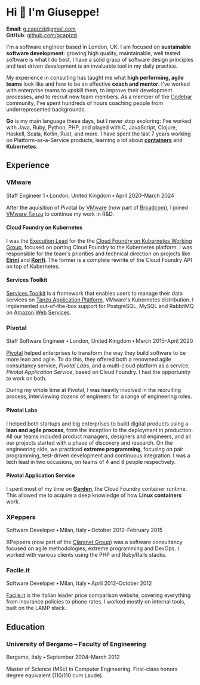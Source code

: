 <head>
  <title>Giuseppe Capizzi</title>
  <meta charset="utf-8">
  <link rel="stylesheet" href="css/normalize.css">
  <link rel="stylesheet" href="css/main.css">
</head>

# Hi 👋 I'm Giuseppe!

**Email**: [g.capizzi@gmail.com](mailto:g.capizzi@gmail.com)\
**GitHub**: [github.com/gcapizzi](https://github.com/gcapizzi)

I'm a software engineer based in London, UK.
I am focused on **sustainable software development**: growing high quality, maintainable, well tested software is what I do best.
I have a solid grasp of software design principles and test driven development is an invaluable tool in my daily practice.

My experience in consulting has taught me what **high performing, agile teams** look like and how to be an effective **coach and mentor**.
I've worked with enterprise teams to upskill them, to improve their development processes, and to recruit new team members.
As a member of the [Codebar](https://codebar.io) community, I've spent hundreds of hours coaching people from underrepresented backgrounds.

**Go** is my main language these days, but I never stop exploring: I've worked with Java, Ruby, Python, PHP, and played with C, JavaScript, Clojure, Haskell, Scala, Kotlin, Rust, and more.
I have spent the last 7 years working on Platform-as-a-Service products, learning a lot about [**containers**](https://github.com/gcapizzi/containers-study-path) and **Kubernetes**.

## Experience

### VMware
<span class="subtitle">Staff Engineer 1 ⬩ London, United Kingdom ⬩ April 2020–March 2024</span>

After the aquisition of Pivotal by [VMware](https://www.vmware.com) (now part of [Broadcom](https://www.broadcom.com/)), I joined [VMware Tanzu](https://tanzu.vmware.com) to continue my work in R&D.

#### Cloud Foundry on Kubernetes

I was the [Execution Lead](https://github.com/cloudfoundry/community/blob/main/toc/ROLES.md) for the the [Cloud Foundry on Kubernetes Working Group](https://github.com/cloudfoundry/community/blob/main/toc/working-groups/cf-on-k8s.md), focused on porting Cloud Foundry to the Kubernetes platform.
I was responsible for the team's priorities and technical direction on projects like [**Eirini**](https://github.com/cloudfoundry/eirini) and [**Korifi**](https://github.com/cloudfoundry/korifi).
The former is a complete rewrite of the Cloud Foundry API on top of Kubernetes.

#### Services Toolkit

[Services Toolkit](https://docs.vmware.com/en/Services-Toolkit-for-VMware-Tanzu-Application-Platform/0.9/svc-tlk/overview.html) is a framework that enables users to manage their data services on [Tanzu Application Platform](https://tanzu.vmware.com/application-platform), VMware's Kubernetes distribution.
I implemented out-of-the-box support for PostgreSQL, MySQL and RabbitMQ on [Amazon Web Services](https://aws.amazon.com).

### Pivotal
<span class="subtitle">Staff Software Engineer ⬩ London, United Kingdom ⬩ March 2015–April 2020</span>

[Pivotal](https://pivotal.io) helped enterprises to transform the way they build software to be more lean and agile.
To do this, they offered both a renowned agile consultancy service, _Pivotal Labs_, and a multi-cloud platform as a service, _Pivotal Application Service_, based on Cloud Foundry.
I had the opportunity to work on both.

During my whole time at Pivotal, I was heavily involved in the recruiting process, interviewing dozens of engineers for a range of engineering roles.

#### Pivotal Labs

I helped both startups and big enterprises to build digital products using a **lean and agile process**, from the inception to the deployment in production.
All our teams included product managers, designers and engineers, and all our projects started with a phase of discovery and research.
On the engineering side, we practiced **extreme programming**, focusing on pair programming, test-driven development and continuous integration.
I was a tech lead in two occasions, on teams of 4 and 8 people respectively.

#### Pivotal Application Service

I spent most of my time on [**Garden**](https://github.com/cloudfoundry/garden-runc-release), the Cloud Foundry container runtime.
This allowed me to acquire a deep knowledge of how **Linux containers** work.

### XPeppers
<span class="subtitle">Software Developer ⬩ Milan, Italy ⬩ October 2012–February 2015</span>

XPeppers (now part of the [Claranet Group](https://www.claranet.com)) was a software consultancy focused on agile methodologies, extreme programming and DevOps.
I worked with various clients using the PHP and Ruby/Rails stacks.

### Facile.it
<span class="subtitle">Software Developer ⬩ Milan, Italy ⬩ April 2012–October 2012</span>

[Facile.it](https://facile.it) is the Italian leader price comparison website, covering everything from insurance policies to phone rates.
I worked mostly on internal tools, built on the LAMP stack.

## Education

### University of Bergamo – Faculty of Engineering
<span class="subtitle">Bergamo, Italy ⬩ September 2004–March 2012</span>

Master of Science (MSc) in Computer Engineering.
First-class honors degree equivalent (110/110 cum Laude).

